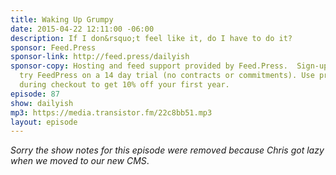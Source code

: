 ```yaml
---
title: Waking Up Grumpy
date: 2015-04-22 12:11:00 -06:00
description: If I don&rsquo;t feel like it, do I have to do it?
sponsor: Feed.Press
sponsor-link: http://feed.press/dailyish
sponsor-copy: Hosting and feed support provided by Feed.Press.  Sign-up today and
  try FeedPress on a 14 day trial (no contracts or commitments). Use promo code "dailyish"
  during checkout to get 10% off your first year.
episode: 87
show: dailyish
mp3: https://media.transistor.fm/22c8bb51.mp3
layout: episode
---
```


<em>Sorry the show notes for this episode were removed because Chris got lazy when we moved to our new CMS</em>.

